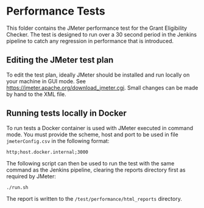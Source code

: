 # Performance Tests
This folder contains the JMeter performance test for the Grant Eligibility Checker. The test is designed to run over a 30 second period in the Jenkins pipeline to catch any regression in performance that is introduced.

## Editing the JMeter test plan
To edit the test plan, ideally JMeter should be installed and run locally on your machine in GUI mode. See https://jmeter.apache.org/download_jmeter.cgi. Small changes can be made by hand to the XML file.

## Running tests locally in Docker
To run tests a Docker container is used with JMeter executed in command mode. You must provide the scheme, host and port to be used in file `jmeterConfig.csv` in the following format:

```
http;host.docker.internal;3000
```

The following script can then be used to run the test with the same command as the Jenkins pipeline, clearing the reports directory first as required by JMeter:

```
./run.sh
```

The report is written to the `/test/performance/html_reports` directory.
